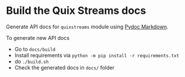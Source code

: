 # Build the Quix Streams docs

Generate API docs for `quixstreams` module using [Pydoc Markdown](https://niklasrosenstein.github.io/pydoc-markdown/just-generate-me-some-markdown/). 


To generate new API docs

- Go to `docs/build`
- Install requirements via `python -m pip install -r requirements.txt`
- do `./build.sh`
- Check the generated docs in `docs/` folder
